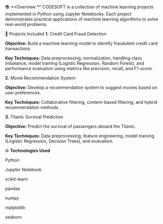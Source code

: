 📚 **Overview
**
CODESOFT is a collection of machine learning projects implemented in Python using Jupyter Notebooks. Each project demonstrates practical applications of machine learning algorithms to solve real-world problems.

🧠 Projects Included
**1.** Credit Card Fraud Detection

**Objective:** Build a machine learning model to identify fraudulent credit card transactions.

**Key Techniques:** Data preprocessing, normalization, handling class imbalance, model training (Logistic Regression, Random Forest), and performance evaluation using metrics like precision, recall, and F1-score.

**2.** Movie Recommendation System

**Objective:** Develop a recommendation system to suggest movies based on user preferences.

**Key Techniques:** Collaborative filtering, content-based filtering, and hybrid recommendation methods.

**3.** Titanic Survival Prediction

**Objective:** Predict the survival of passengers aboard the Titanic.

**Key Techniques:** Data preprocessing, feature engineering, model training (Logistic Regression, Decision Trees), and evaluation.

⚙️ **Technologies Used**

Python

Jupyter Notebook

scikit-learn

pandas

numpy

matplotlib

seaborn
